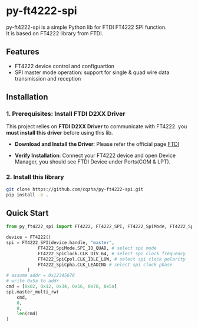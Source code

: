 # py-ft4222-spi

py-ft4222-spi is a simple Python lib for FTDI FT4222 SPI function.<br>
It is based on FT4222 library from FTDI.

## Features

- FT4222 device control and configuartion
- SPI master mode operation: support for single & quad wire data transmission and reception 

## Installation

### 1. Prerequisites: Install FTDI D2XX Driver

This project relies on **FTDI D2XX Driver** to communicate with FT4222. you **must install this driver** before using this lib.

* **Download and Install the Driver**: Please refer the official page [FTDI](https://ftdichip.com/drivers/d2xx-drivers/)

* **Verify Installation**: Connect your FT4222 device and open Device Manager, you should see FTDI Device under Ports(COM & LPT).

### 2. Install this library

```bash
git clone https://github.com/cqzha/py-ft4222-spi.git
pip install -e .
```

## Quick Start


```python
from py_ft4222_spi import FT4222, FT4222_SPI, FT4222_SpiMode, FT4222_SpiClock, FT4222_SpiCpha,FT4222_SpiCpol

device = FT4222()
spi = FT4222_SPI(device.handle, "master",
            FT4222_SpiMode.SPI_IO_QUAD, # select spi mode
            FT4222_SpiClock.CLK_DIV_64, # select spi clock frequency
            FT4222_SpiCpol.CLK_IDLE_LOW, # select spi clock polarity
            FT4222_SpiCpha.CLK_LEADING # select spi clock phase
        )
# assume addr = 0x12345678
# write 0x5a to addr
cmd = [0x02, 0x12, 0x34, 0x56, 0x78, 0x5a]
spi.master_multi_rw(
    cmd,
    0,
    0,
    len(cmd)
)
```
